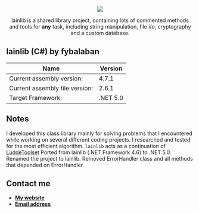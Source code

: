 <p align="center">
    <a href="https://github.com/fybalaban/lainlib">
        <img src="https://drive.google.com/uc?id=1WiDE2GJ1ark1NxPMj_r9IwWEBUfV4aDg" width=auto height=auto>
    </a>
</p>
<p align="center">
    lainlib is a shared library project, containing lots of commented methods and tools for <b>any</b> task, including string manipulation, file i/o, cryptography and a custom database.
</p>

## lainlib (C#) by fybalaban

**Name** | **Version**
-------- | ----------
Current assembly version: | 4.7.1
Current assembly file version: | 2.6.1
Target Framework: | .NET 5.0

## Notes
I developed this class library mainly for solving problems that I encountered while working on several different coding projects. I researched and tested for the most efficient algorithm. `lainlib` acts as a continuation of [LuddeToolset](https://github.com/fybx/LuddeToolset.git)
Ported from lainlib (.NET Framework 4.6) to .NET 5.0. Renamed the project to lainlib. Removed ErrorHandler class and all methods that depended on ErrorHandler.

## Contact me

* [**My website**](https://fybx.dev/ "My personal website")
* [**Email address**](mailto:f@fybx.dev?subject=[GitHub]%20lainlib "Email me!")
